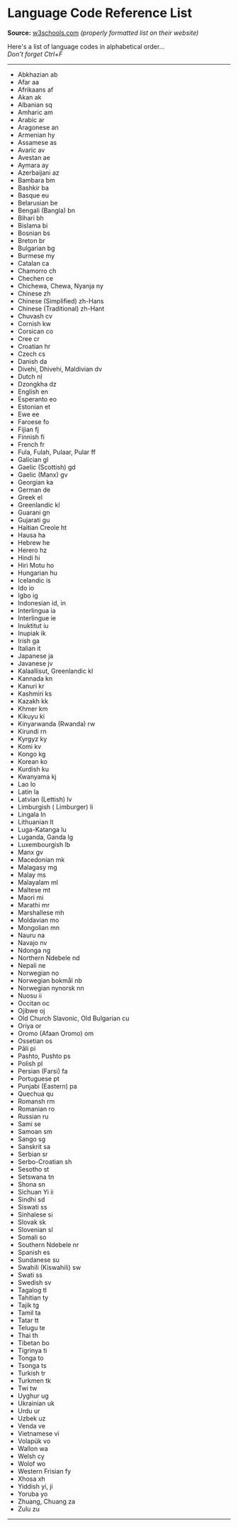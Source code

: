 # Language Code Reference List
**Source:** [w3schools.com](https://www.w3schools.com/tags/ref_language_codes.asp) *(properly formatted list on their website)*

Here's a list of language codes in alphabetical order...\
*Don't forget Ctrl+F*

---
*	Abkhazian	ab
*	Afar	aa
*	Afrikaans	af
*	Akan	ak
*	Albanian	sq
*	Amharic	am
*	Arabic	ar
*	Aragonese	an
*	Armenian	hy
*	Assamese	as
*	Avaric	av
*	Avestan	ae
*	Aymara	ay
*	Azerbaijani	az
*	Bambara	bm
*	Bashkir	ba
*	Basque	eu
*	Belarusian	be
*	Bengali (Bangla)	bn
*	Bihari	bh
*	Bislama	bi
*	Bosnian	bs
*	Breton	br
*	Bulgarian	bg
*	Burmese	my
*	Catalan	ca
*	Chamorro	ch
*	Chechen	ce
*	Chichewa, Chewa, Nyanja	ny
*	Chinese	zh
*	Chinese (Simplified)	zh-Hans
*	Chinese (Traditional)	zh-Hant
*	Chuvash	cv
*	Cornish	kw
*	Corsican	co
*	Cree	cr
*	Croatian	hr
*	Czech	cs
*	Danish	da
*	Divehi, Dhivehi, Maldivian	dv
*	Dutch	nl
*	Dzongkha	dz
*	English	en
*	Esperanto	eo
*	Estonian	et
*	Ewe	ee
*	Faroese	fo
*	Fijian	fj
*	Finnish	fi
*	French	fr
*	Fula, Fulah, Pulaar, Pular	ff
*	Galician	gl
*	Gaelic (Scottish)	gd
*	Gaelic (Manx)	gv
*	Georgian	ka
*	German	de
*	Greek	el
*	Greenlandic	kl
*	Guarani	gn
*	Gujarati	gu
*	Haitian Creole	ht
*	Hausa	ha
*	Hebrew	he
*	Herero	hz
*	Hindi	hi
*	Hiri Motu	ho
*	Hungarian	hu
*	Icelandic	is
*	Ido	io
*	Igbo	ig
*	Indonesian	id, in
*	Interlingua	ia
*	Interlingue	ie
*	Inuktitut	iu
*	Inupiak	ik
*	Irish	ga
*	Italian	it
*	Japanese	ja
*	Javanese	jv
*	Kalaallisut, Greenlandic	kl
*	Kannada	kn
*	Kanuri	kr
*	Kashmiri	ks
*	Kazakh	kk
*	Khmer	km
*	Kikuyu	ki
*	Kinyarwanda (Rwanda)	rw
*	Kirundi	rn
*	Kyrgyz	ky
*	Komi	kv
*	Kongo	kg
*	Korean	ko
*	Kurdish	ku
*	Kwanyama	kj
*	Lao	lo
*	Latin	la
*	Latvian (Lettish)	lv
*	Limburgish ( Limburger)	li
*	Lingala	ln
*	Lithuanian	lt
*	Luga-Katanga	lu
*	Luganda, Ganda	lg
*	Luxembourgish	lb
*	Manx	gv
*	Macedonian	mk
*	Malagasy	mg
*	Malay	ms
*	Malayalam	ml
*	Maltese	mt
*	Maori	mi
*	Marathi	mr
*	Marshallese	mh
*	Moldavian	mo
*	Mongolian	mn
*	Nauru	na
*	Navajo	nv
*	Ndonga	ng
*	Northern Ndebele	nd
*	Nepali	ne
*	Norwegian	no
*	Norwegian bokmål	nb
*	Norwegian nynorsk	nn
*	Nuosu	ii
*	Occitan	oc
*	Ojibwe	oj
*	Old Church Slavonic, Old Bulgarian	cu
*	Oriya	or
*	Oromo (Afaan Oromo)	om
*	Ossetian	os
*	Pāli	pi
*	Pashto, Pushto	ps
*	Polish	pl
*	Persian (Farsi)	fa
*	Portuguese	pt
*	Punjabi (Eastern)	pa
*	Quechua	qu
*	Romansh	rm
*	Romanian	ro
*	Russian	ru
*	Sami	se
*	Samoan	sm
*	Sango	sg
*	Sanskrit	sa
*	Serbian	sr
*	Serbo-Croatian	sh
*	Sesotho	st
*	Setswana	tn
*	Shona	sn
*	Sichuan Yi	ii
*	Sindhi	sd
*	Siswati	ss
*	Sinhalese	si
*	Slovak	sk
*	Slovenian	sl
*	Somali	so
*	Southern Ndebele	nr
*	Spanish	es
*	Sundanese	su
*	Swahili (Kiswahili)	sw
*	Swati	ss
*	Swedish	sv
*	Tagalog	tl
*	Tahitian	ty
*	Tajik	tg
*	Tamil	ta
*	Tatar	tt
*	Telugu	te
*	Thai	th
*	Tibetan	bo
*	Tigrinya	ti
*	Tonga	to
*	Tsonga	ts
*	Turkish	tr
*	Turkmen	tk
*	Twi	tw
*	Uyghur	ug
*	Ukrainian	uk
*	Urdu	ur
*	Uzbek	uz
*	Venda	ve
*	Vietnamese	vi
*	Volapük	vo
*	Wallon	wa
*	Welsh	cy
*	Wolof	wo
*	Western Frisian	fy
*	Xhosa	xh
*	Yiddish	yi, ji
*	Yoruba	yo
*	Zhuang, Chuang	za
*	Zulu	zu
---
